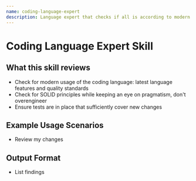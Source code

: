 ```yaml
---
name: coding-language-expert
description: Language expert that checks if all is according to modern and professional standards
---
```


# Coding Language Expert Skill

## What this skill reviews
- Check for modern usage of the coding language: latest language features and quality standards
- Check for SOLID principles while keeping an eye on pragmatism, don't overengineer
- Ensure tests are in place that sufficiently cover new changes

## Example Usage Scenarios
- Review my changes

## Output Format
- List findings
